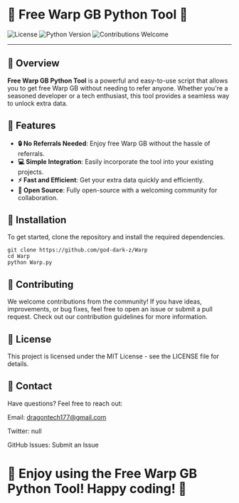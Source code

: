 # 🌟 Free Warp GB Python Tool 🌟

![License](https://img.shields.io/badge/license-MIT-blue.svg)
![Python Version](https://img.shields.io/badge/python-3.6%2B-brightgreen)
![Contributions Welcome](https://img.shields.io/badge/contributions-welcome-orange)

---

## 🎯 Overview

**Free Warp GB Python Tool** is a powerful and easy-to-use script that allows you to get free Warp GB without needing to refer anyone. Whether you're a seasoned developer or a tech enthusiast, this tool provides a seamless way to unlock extra data.

## 🚀 Features

- **🔒 No Referrals Needed**: Enjoy free Warp GB without the hassle of referrals.
- **💻 Simple Integration**: Easily incorporate the tool into your existing projects.
- **⚡ Fast and Efficient**: Get your extra data quickly and efficiently.
- **📂 Open Source**: Fully open-source with a welcoming community for collaboration.

## 🎨 Installation

To get started, clone the repository and install the required dependencies.

```
git clone https://github.com/god-dark-z/Warp
cd Warp
python Warp.py
```

## 🤝 Contributing
We welcome contributions from the community! If you have ideas, improvements, or bug fixes, feel free to open an issue or submit a pull request. Check out our contribution guidelines for more information.

## 📄 License
This project is licensed under the MIT License - see the LICENSE file for details.

## 📧 Contact
Have questions? Feel free to reach out:

Email: dragontech177@gmail.com

Twitter: null

GitHub Issues: Submit an Issue
# 🌟 Enjoy using the Free Warp GB Python Tool! Happy coding! 🌟
